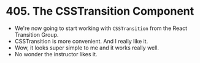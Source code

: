 # 405. The CSSTransition Component
- We're now going to start working with `CSSTransition` from the React Transition Group.
- CSSTransition is more convenient. And I really like it.
- Wow, it looks super simple to me and it works really well.
- No wonder the instructor likes it. 